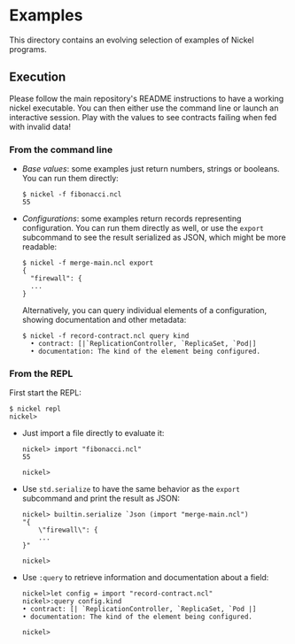 # Examples

This directory contains an evolving selection of examples of Nickel programs.

## Execution

Please follow the main repository's README instructions to have a working nickel
executable. You can then either use the command line or launch an interactive
session. Play with the values to see contracts failing when fed with invalid
data!

### From the command line

- *Base values*: some examples just return numbers, strings or booleans. You can
  run them directly:

    ```console
    $ nickel -f fibonacci.ncl
    55
    ```

- *Configurations*: some examples return records representing configuration. You
  can run them directly as well, or use the `export` subcommand to see the result
  serialized as JSON, which might be more readable:

    ```console
    $ nickel -f merge-main.ncl export
    {
      "firewall": {
      ...
    }
    ```

    Alternatively, you can query individual elements of a configuration, showing
    documentation and other metadata:

    ```console
    $ nickel -f record-contract.ncl query kind
      • contract: [|`ReplicationController, `ReplicaSet, `Pod|]
      • documentation: The kind of the element being configured.
    ```

### From the REPL

First start the REPL:

```console
$ nickel repl
nickel>
```

- Just import a file directly to evaluate it:

    ```text
    nickel> import "fibonacci.ncl"
    55

    nickel>
    ```

- Use `std.serialize` to have the same behavior as the `export` subcommand
  and print the result as JSON:

    ```text
    nickel> builtin.serialize `Json (import "merge-main.ncl")
    "{
        \"firewall\": {
        ...
    }"

    nickel>
    ```

- Use `:query` to retrieve information and documentation about a field:

    ```text
    nickel>let config = import "record-contract.ncl"
    nickel>:query config.kind
    • contract: [| `ReplicationController, `ReplicaSet, `Pod |]
    • documentation: The kind of the element being configured.

    nickel>
    ```
